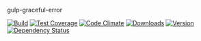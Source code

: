 gulp-graceful-error

[![Build][1]][2]
[![Test Coverage][3]][4]
[![Code Climate][5]][6]
[![Downloads][7]][8]
[![Version][9]][8]
[![Dependency Status][10]][11]

[1]: https://travis-ci.org/catdad/gulp-graceful-error.svg?branch=master
[2]: https://travis-ci.org/catdad/gulp-graceful-error

[3]: https://codeclimate.com/github/catdad/gulp-graceful-error/badges/coverage.svg
[4]: https://codeclimate.com/github/catdad/gulp-graceful-error/coverage

[5]: https://codeclimate.com/github/catdad/gulp-graceful-error/badges/gpa.svg
[6]: https://codeclimate.com/github/catdad/gulp-graceful-error

[7]: https://img.shields.io/npm/dm/gulp-graceful-error.svg
[8]: https://www.npmjs.com/package/gulp-graceful-error
[9]: https://img.shields.io/npm/v/gulp-graceful-error.svg

[10]: https://david-dm.org/catdad/gulp-graceful-error.svg
[11]: https://david-dm.org/catdad/gulp-graceful-error

